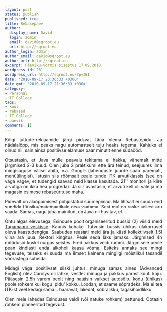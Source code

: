 ```yaml
---
layout: post
status: publish
published: true
title: Rebasepäev
author:
  display_name: David
  login: admin
  email: david@sqroot.eu
  url: http://sqroot.eu
author_login: admin
author_email: david@sqroot.eu
author_url: http://sqroot.eu
excerpt: Päeviku-vormis sisestus 17.09.2010
wordpress_id: 261
wordpress_url: http://sqroot.eu/?p=261
date: '2010-09-17 23:36:33 +0300'
date_gmt: '2010-09-17 21:36:33 +0300'
category:
- Personal
- IT College
tags:
- kool
- rebased
- IT College
- päevik
comments: []
---
```

<p style="text-align: justify;">Kõigi juttude-reklaamide järgi pidavat täna olema Rebastepidu. Ja nädalalõpp, mis peaks nagu automaatselt tuju heaks tegema. Kahjuks ei olnud nii, sain ainsa positiivse elamuse paar minutit enne südaööd.</p>
<p style="text-align: justify;">Otsustasin, et Java mulle peavalu tekitama ei hakka, vähemalt mitte järgmised 2-3 kuud. Olen juba 2 praktikumi ette ära teinud, seejuures ilma mingisuguse välise abita, v.a. Google (lahenduste juurde saab paremalt, menüülingist). Istusin siis rõõmsalt peale tunde ITK arvutiklassis (see on väga vägev, et tudengid saavad neid klasse kasutada. 21'' monitori ja kiire arvutiga on ikka hea progreda). Ja siis avastasin, et arvuti kell oli vale ja ma magasin esimese rebaseürituse maha.</p>
<p style="text-align: justify;">Pidevalt on alaõppimisest põhjustatud süümepiinad. Ma lihtsalt ei suuda end sundida füüsika/matemaatikale otsa vaatama. Sest mul on raske sellest aru saada. Samas, nagu juba mainitud, on Java nii huvitav, et...</p>
<p style="text-align: justify;">Õhtu algas elevusega, Esinduse poolt organiseeritud bussid (2) viisid meid <a href="http://tugamanni.ee/">Tugamanni veskisse</a>. Kaunis kohake. Tutvusin bussis ühikas ülakorrusel oleva kaastudengiga. Saabudes reastati meid ära ja kästi kollektiivselt 1.5l viina ära juua. Rektori kingitus. Peale seda läks jamaks. Järgmised 4h möödusid kuskil nurgas seistes. Fred pakkus veidi rummi. Järgmisele peole pean kindlasti enda alkoholi kaasa võtma. Esiteks annaks see mingi tegevuse, teiseks ei suuda ma ilmselt kainena mingilgi mõistlikul tasandil võõrastega suhelda.</p>
<p style="text-align: justify;">Midagi väga positiivset siiski juhtus: minuga samas aines (Advanced English) olev Carolys oli lahke, vestles minuga ja pakkus pärast küüti koju. Pääsesin 2.5h varem peolt ning nautisin vaikset autosõitu kodu (ühikas) poole rohkem kui kogu 'pidu' kokku. Loodan, et saame sõpradeks. Ma ei tea ITK-st veel kedagi sama... haaravat, lahedat, sõbralikku, tagasihoidlikku.</p>
<p style="text-align: justify;">Olen meie lahedas Esinduses veidi (või natuke rohkem) pettunud. Ootasin rohkem planeeritud tegevust.</p>
